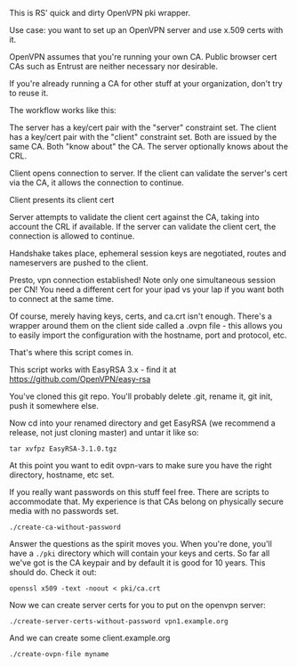 
This is RS' quick and dirty OpenVPN pki wrapper.

Use case:  you want to set up an OpenVPN server and use x.509 certs with it.

OpenVPN assumes that you're running your own CA.  Public browser
cert CAs such as Entrust are neither necessary nor desirable.

If you're already running a CA for other stuff at your organization,
don't try to reuse it.

The workflow works like this:

The server has a key/cert pair with the "server" constraint set.
The client has a key/cert pair with the "client" constraint set.
Both are issued by the same CA.  Both "know about" the CA.
The server optionally knows about the CRL.

Client opens connection to server.  If the client can validate the
server's cert via the CA, it allows the connection to continue.

Client presents its client cert

Server attempts to validate the client cert against the CA, taking
into account the CRL if available.  If the server can validate the
client cert, the connection is allowed to continue.

Handshake takes place, ephemeral session keys are negotiated,
routes and nameservers are pushed to the client.

Presto, vpn connection established!  Note only one simultaneous
session per CN!  You need a different cert for your ipad vs your lap
if you want both to connect at the same time.

Of course, merely having keys, certs, and ca.crt isn't enough.  There's
a wrapper around them on the client side called a .ovpn file - this
allows you to easily import the configuration with the hostname, port and 
protocol, etc.

That's where this script comes in.

This script works with EasyRSA 3.x - find it at https://github.com/OpenVPN/easy-rsa

You've cloned this git repo.  You'll probably delete .git, rename it, git init, push it somewhere else.

Now cd into your renamed directory and get EasyRSA (we recommend a release, not just cloning master) and untar it like so:

```wget https://github.com/OpenVPN/easy-rsa/releases/download/v3.1.0/EasyRSA-3.1.0.tgz
tar xvfpz EasyRSA-3.1.0.tgz
```

At this point you want to edit ovpn-vars to make sure you have the
right directory, hostname, etc set.

If you really want passwords on this stuff feel free.  There are scripts to accommodate that.  My experience is that CAs belong on physically secure media with no passwords set.

```
./create-ca-without-password
```

Answer the questions as the spirit moves you.  When you're done, you'll have a `./pki` directory which will contain your keys and certs.  So far all we've got is the CA keypair and by default it is good for 10 years.  This should do.  Check it out:

```
openssl x509 -text -noout < pki/ca.crt 
```

Now we can create server certs for you to put on the openvpn server:

```
./create-server-certs-without-password vpn1.example.org
```

And we can create some client.example.org

```
./create-ovpn-file myname
```










